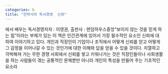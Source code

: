 ```yaml
---
categories: b
title: "전박사의 독서경영  신뢰"
---
```

에서 배우는 독서경영저자 : 이영권, 출판사 : 렌덤하우스중앙&ldquo;보이지 않는 것을 믿게 하는 힘&rdquo;이라는 부제가 있는 이 책은 인간관계에 있어서 가장 필수적인 요소인 신뢰에 대하여 이야기하고 있다. 개인과 직장인이 기업이나 조직에서 어떻게 신뢰를 얻고 어떻게 그 감정을 이어나갈 수 있는 것인가에 대한 이해와 답을 얻을 수 있을 것이다. 치열하고 각박해져 가는 무한 경쟁 사회에서 신뢰를 쌓고 키워나가는 것은 직장인들이나 사회생활을 하는 사람들이 겪는 공통적인 문제뿐만 아니라 개인의 특성을 만들어 주는 기초적인 요소라